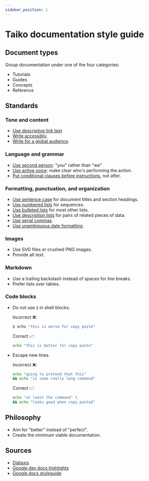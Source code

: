 ```yaml
---
sidebar_position: 1
---
```


# Taiko documentation style guide

## Document types

Group documentation under one of the four categories:

- Tutorials
- Guides
- Concepts
- Reference

## Standards

### Tone and content

- [Use descriptive link text](https://developers.google.com/style/link-text)
- [Write accessibly](https://developers.google.com/style/accessibility).
- [Write for a global audience](https://developers.google.com/style/translation).

### Language and grammar

- [Use second person](https://developers.google.com/style/person): "you" rather than "we"
- [Use active voice](https://developers.google.com/style/voice): make clear who's performing the action.
- [Put conditional clauses before instructions](https://developers.google.com/style/clause-order), not after.

### Formatting, punctuation, and organization

- [Use sentence case](https://developers.google.com/style/capitalization) for document titles and section headings.
- [Use numbered lists](https://developers.google.com/style/lists#types-of-lists) for sequences.
- [Use bulleted lists](https://developers.google.com/style/lists#types-of-lists) for most other lists.
- [Use description lists](https://developers.google.com/style/lists#types-of-lists) for pairs of related pieces of data.
- [Use serial commas](https://developers.google.com/style/commas).
- [Use unambiguous date formatting](https://developers.google.com/style/dates-times).

### Images

- Use SVG files or crushed PNG images.
- Provide alt text.

### Markdown

- Use a trailing backslash instead of spaces for line breaks.
- Prefer lists over tables.

### Code blocks

- Do not use `$` in shell blocks.

  Incorrect ❌:

  ```sh
  $ echo "this is worse for copy paste"
  ```

  Correct ✅:

  ```sh
  echo "this is better for copy paste"
  ```

- Escape new lines.

  Incorrect ❌:

  ```sh
  echo "going to pretend that this"
  && echo "is some really long command"
  ```

  Correct ✅:

  ```sh
  echo "at least the command" \
  && echo "looks good when copy pastad"
  ```

## Philosophy

- Aim for "better" instead of "perfect".
- Create the minimum viable documentation.

## Sources

- [Diátaxis](https://diataxis.fr/)
- [Google dev docs highlights](https://developers.google.com/style/highlights)
- [Google docs styleguide](https://google.github.io/styleguide/docguide/)
